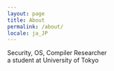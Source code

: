 ```yaml
---
layout: page
title: About
permalink: /about/
locale: ja_JP
---
```


Security, OS, Compiler Researcher   
a student at University of Tokyo
